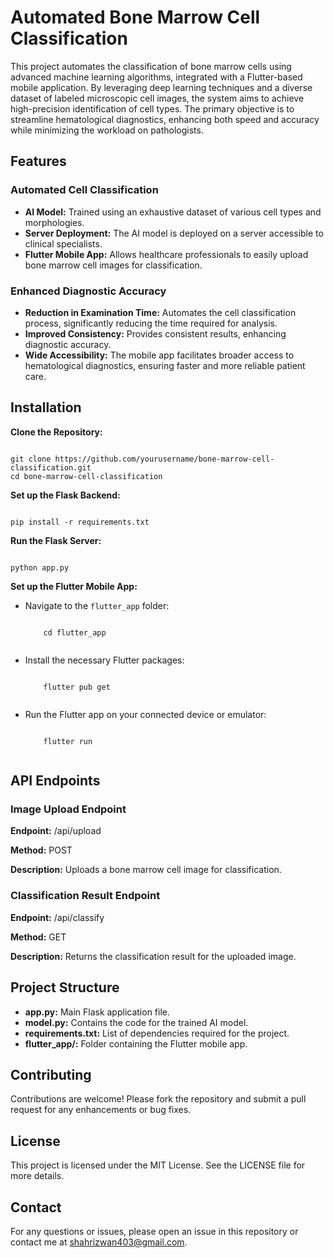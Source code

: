 <h1>Automated Bone Marrow Cell Classification</h1>
<p>This project automates the classification of bone marrow cells using advanced machine learning algorithms, integrated with a Flutter-based mobile application. By leveraging deep learning techniques and a diverse dataset of labeled microscopic cell images, the system aims to achieve high-precision identification of cell types. The primary objective is to streamline hematological diagnostics, enhancing both speed and accuracy while minimizing the workload on pathologists.</p>

<h2>Features</h2>

<h3>Automated Cell Classification</h3>
<ul>
    <li><strong>AI Model:</strong> Trained using an exhaustive dataset of various cell types and morphologies.</li>
    <li><strong>Server Deployment:</strong> The AI model is deployed on a server accessible to clinical specialists.</li>
    <li><strong>Flutter Mobile App:</strong> Allows healthcare professionals to easily upload bone marrow cell images for classification.</li>
</ul>

<h3>Enhanced Diagnostic Accuracy</h3>
<ul>
    <li><strong>Reduction in Examination Time:</strong> Automates the cell classification process, significantly reducing the time required for analysis.</li>
    <li><strong>Improved Consistency:</strong> Provides consistent results, enhancing diagnostic accuracy.</li>
    <li><strong>Wide Accessibility:</strong> The mobile app facilitates broader access to hematological diagnostics, ensuring faster and more reliable patient care.</li>
</ul>

<h2>Installation</h2>
<p><strong>Clone the Repository:</strong></p>
<pre><code>
git clone https://github.com/yourusername/bone-marrow-cell-classification.git
cd bone-marrow-cell-classification
</code></pre>

<p><strong>Set up the Flask Backend:</strong></p>
<pre><code>
pip install -r requirements.txt
</code></pre>

<p><strong>Run the Flask Server:</strong></p>
<pre><code>
python app.py
</code></pre>

<p><strong>Set up the Flutter Mobile App:</strong></p>
<ul>
    <li>Navigate to the <code>flutter_app</code> folder:</li>
    <pre><code>
    cd flutter_app
    </code></pre>
    <li>Install the necessary Flutter packages:</li>
    <pre><code>
    flutter pub get
    </code></pre>
    <li>Run the Flutter app on your connected device or emulator:</li>
    <pre><code>
    flutter run
    </code></pre>
</ul>

<h2>API Endpoints</h2>

<h3>Image Upload Endpoint</h3>
<p><strong>Endpoint:</strong> /api/upload</p>
<p><strong>Method:</strong> POST</p>
<p><strong>Description:</strong> Uploads a bone marrow cell image for classification.</p>

<h3>Classification Result Endpoint</h3>
<p><strong>Endpoint:</strong> /api/classify</p>
<p><strong>Method:</strong> GET</p>
<p><strong>Description:</strong> Returns the classification result for the uploaded image.</p>

<h2>Project Structure</h2>
<ul>
    <li><strong>app.py:</strong> Main Flask application file.</li>
    <li><strong>model.py:</strong> Contains the code for the trained AI model.</li>
    <li><strong>requirements.txt:</strong> List of dependencies required for the project.</li>
    <li><strong>flutter_app/:</strong> Folder containing the Flutter mobile app.</li>
</ul>

<h2>Contributing</h2>
<p>Contributions are welcome! Please fork the repository and submit a pull request for any enhancements or bug fixes.</p>

<h2>License</h2>
<p>This project is licensed under the MIT License. See the LICENSE file for more details.</p>

<h2>Contact</h2>
<p>For any questions or issues, please open an issue in this repository or contact me at <a href="mailto:shahrizwan403@gmail.com">shahrizwan403@gmail.com</a>.</p>

